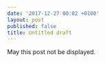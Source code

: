 ```yaml
---
date: '2017-12-27 00:02 +0100'
layout: post
published: false
title: Untitled draft
---
```

May this post not be displayed.
